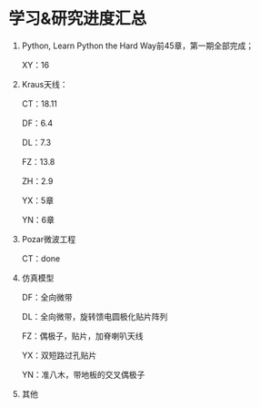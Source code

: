 # 学习&研究进度汇总

1. Python, Learn Python the Hard Way前45章，第一期全部完成；

   XY：16

2. Kraus天线：

   CT：18.11

   DF：6.4

   DL：7.3

   FZ：13.8

   ZH：2.9

   YX：5章

   YN：6章

3. Pozar微波工程

   CT：done

4. 仿真模型

   DF：全向微带

   DL：全向微带，旋转馈电圆极化贴片阵列

   FZ：偶极子，贴片，加脊喇叭天线

   YX：双短路过孔贴片

   YN：准八木，带地板的交叉偶极子

5. 其他

